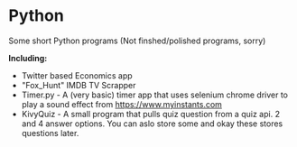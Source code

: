 # Python
Some short Python programs (Not finshed/polished programs, sorry)

**Including:**
- Twitter based Economics app 
- "Fox_Hunt" IMDB TV Scrapper
- Timer.py - A (very basic) timer app that uses selenium chrome driver to play a sound effect from https://www.myinstants.com
- KivyQuiz - A small program that pulls quiz question from a quiz api. 2 and 4 answer options. You can aslo store some and okay these stores questions later.

